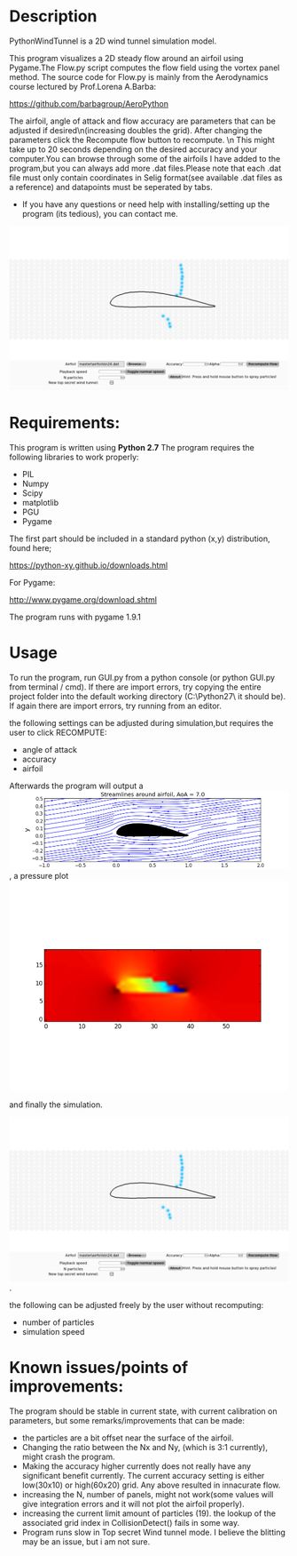 # Description

PythonWindTunnel is a 2D wind tunnel simulation model.

This program visualizes a 2D steady flow around an airfoil using Pygame.The Flow.py script computes the flow field using the vortex panel method. The source code for Flow.py is mainly from the Aerodynamics course lectured by Prof.Lorena A.Barba:

https://github.com/barbagroup/AeroPython

The airfoil, angle of attack and flow accuracy are parameters that can be adjusted if desired\n(increasing doubles the grid). After changing the parameters click the Recompute flow button to recompute. \n This might take up to 20 seconds depending on the desired accuracy and your computer.You can browse through some of the airfoils I have added to the program,but you can always add more .dat files.Please note that each .dat file must only contain coordinates in Selig format(see available .dat files as a reference) and datapoints must be seperated by tabs.

* If you have any questions or need help with installing/setting up the program (its tedious), you can contact me.

![Wind tunnel](/screenshots/GUI.png)


# Requirements:

This program is written using **Python 2.7**
The program requires the following libraries to work properly:

* PIL
* Numpy
* Scipy
* matplotlib
* PGU
* Pygame

The first part should be included in a standard python (x,y) distribution, found here;

https://python-xy.github.io/downloads.html

For Pygame:

http://www.pygame.org/download.shtml

The program runs with pygame 1.9.1

# Usage

To run the program, run GUI.py from a python console (or python GUI.py from terminal / cmd). 
If there are import errors, try copying the entire project folder into the default working directory (C:\Python27\ it should be).
If again there are import errors, try running from an editor.

the following settings can be adjusted during simulation,but requires the user to click RECOMPUTE:

* angle of attack
* accuracy
* airfoil

Afterwards the program will output a ![streamplot](/screenshots/Streamplot.png), a pressure plot ![pressure plot](/screenshots/Pressure.png) 

and finally the simulation.

![simulation](/screenshots/GUI.png).

the following can be adjusted freely by the user without recomputing:

* number of particles
* simulation speed



# Known issues/points of improvements:

The program should be stable in current state, with current calibration on parameters, but some remarks/improvements that can be made:

* the particles are a bit offset near the surface of the airfoil.
* Changing the ratio between the Nx and Ny, (which is 3:1 currently), might crash the program.
* Making the accuracy higher currently does not really have any significant benefit currently. The current accuracy setting is either low(30x10) or high(60x20) grid.
Any above resulted in innacurate flow.
* increasing the N, number of panels, might not work(some values will give integration errors and it will not plot the airfoil properly).
* increasing the current limit amount of particles (19). the lookup of the associated grid index in CollisionDetect() fails in some way.
* Program runs slow in Top secret Wind tunnel mode. I believe the blitting may be an issue, but i am not sure.

